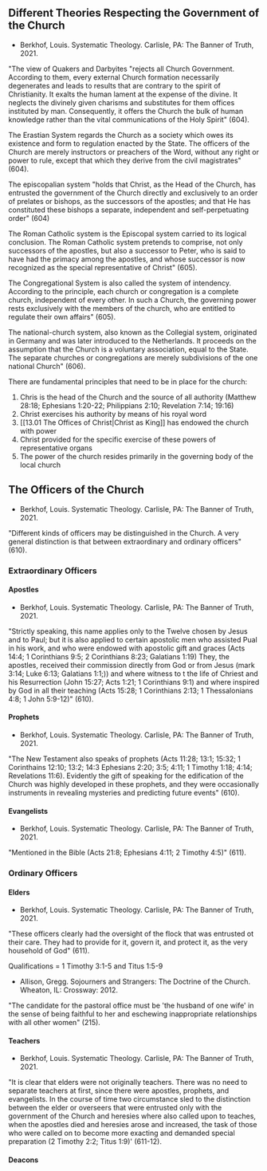 ## Different Theories Respecting the Government of the Church

- Berkhof, Louis. Systematic Theology. Carlisle, PA: The Banner of Truth, 2021.

"The view of Quakers and Darbyites "rejects all Church Government. According to them, every external Church formation necessarily degenerates and leads to results that are contrary to the spirit of Christianity. It exalts the human lament at the expense of the divine. It neglects the divinely given charisms and substitutes for them offices instituted by man. Consequently, it offers the Church the bulk of human knowledge rather than the vital communications of the Holy Spirit" (604).

The Erastian System regards the Church as a society which owes its existence and form to regulation enacted by the State. The officers of the Church are merely instructors or preachers of the Word, without any right or power to rule, except that which they derive from the civil magistrates" (604).

The episcopalian system "holds that Christ, as the Head of the Church, has entrusted the government of the Church directly and exclusively to an order of prelates or bishops, as the successors of the apostles; and that He has constituted these bishops a separate, independent and self-perpetuating order" (604)

The Roman Catholic system is the Episcopal system carried to its logical conclusion. The Roman Catholic system pretends to comprise, not only successors of the apostles, but also a successor to Peter, who is said to have had the primacy among the apostles, and whose successor is now recognized as the special representative of Christ" (605).

The Congregational System is also called the system of intendency. According to the principle, each church or congregation is a complete church, independent of every other. In such a Church, the governing power rests exclusively with the members of the church, who are entitled to regulate their own affairs" (605).

The national-church system, also known as the Collegial system, originated in Germany and was later introduced to the Netherlands. It proceeds on the assumption that the Church is a voluntary association, equal to the State. The separate churches or congregations are merely subdivisions of the one national Church" (606).

There are fundamental principles that need to be in place for the church:

1. Chris is the head of the Church and the source of all authority (Matthew 28:18; Ephesians 1:20-22; Philippians 2:10; Revelation 7:14; 19:16)
2. Christ exercises his authority by means of his royal word
3. [[13.01 The Offices of Christ|Christ as King]] has endowed the church with power
4. Christ provided for the specific exercise of these powers of representative organs
5. The power of the church resides primarily in the governing body of the local church

## The Officers of the Church

- Berkhof, Louis. Systematic Theology. Carlisle, PA: The Banner of Truth, 2021.

"Different kinds of officers may be distinguished in the Church. A very general distinction is that between extraordinary and ordinary officers" (610).

### Extraordinary Officers

#### Apostles

- Berkhof, Louis. Systematic Theology. Carlisle, PA: The Banner of Truth, 2021.

"Strictly speaking, this name applies only to the Twelve chosen by Jesus and to Paul; but it is also applied to certain apostolic men who assisted Pual in his work, and who were endowed with apostolic gift and graces (Acts 14:4; 1 Corinthians 9:5; 2 Corinthians 8:23; Galatians 1:19) They, the apostles, received their commission directly from God or from Jesus (mark 3:14; Luke 6:13; Galatians 1:1;)) and where witness to t the life of Chriest and his Resurrection (John 15:27; Acts 1:21; 1 Corinthians 9:1) and where inspired by God in all their teaching (Acts 15:28; 1 Corinthians 2:13; 1 Thessalonians 4:8; 1 John 5:9-12)" (610).

#### Prophets

- Berkhof, Louis. Systematic Theology. Carlisle, PA: The Banner of Truth, 2021.

"The New Testament also speaks of prophets (Acts 11:28; 13:1; 15:32; 1 Corinthains 12:10; 13:2; 14:3 Ephesians 2:20; 3:5; 4:11; 1 Timothy 1:18; 4:14; Revelations 11:6). Evidently the gift of speaking for the edification of the Church was highly developed in these prophets, and they were occasionally instruments in revealing mysteries and predicting future events" (610).

#### Evangelists

- Berkhof, Louis. Systematic Theology. Carlisle, PA: The Banner of Truth, 2021.

"Mentioned in the Bible (Acts 21:8; Ephesians 4:11; 2 Timothy 4:5)" (611).

### Ordinary Officers

#### Elders

- Berkhof, Louis. Systematic Theology. Carlisle, PA: The Banner of Truth, 2021.

"These officers clearly had the oversight of the flock that was entrusted ot their care. They had to provide for it, govern it, and protect it, as the very household of God" (611).

Qualifications = 1 Timothy 3:1-5 and Titus 1:5-9

- Allison, Gregg. Sojourners and Strangers: The Doctrine of the Church. Wheaton, IL: Crossway: 2012.

"The candidate for the pastoral office must be 'the husband of one wife' in the sense of being faithful to her and eschewing inappropriate relationships with all other women" (215).

#### Teachers

- Berkhof, Louis. Systematic Theology. Carlisle, PA: The Banner of Truth, 2021.

"It is clear that elders were not originally teachers. There was no need to separate teachers at first, since there were apostles, prophets, and evangelists. In the course of time two circumstance sled to the distinction between the elder or overseers that were entrusted only with the government of the Church and heresies where also called upon to teaches, when the apostles died and heresies arose and increased, the task of those who were called on to become more exacting and demanded special preparation (2 Timothy 2:2; Titus 1:9)' (611-12).

#### Deacons